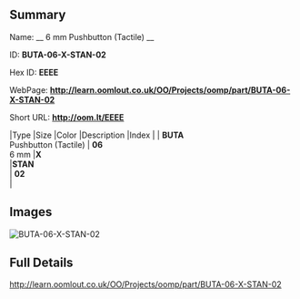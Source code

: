 

## Summary
 
Name: __ 6 mm Pushbutton (Tactile) __

ID: __BUTA-06-X-STAN-02__

Hex ID: __EEEE__

WebPage: __http://learn.oomlout.co.uk/OO/Projects/oomp/part/BUTA-06-X-STAN-02__

Short URL: __http://oom.lt/EEEE__


|Type   |Size   |Color   |Description   |Index   |
| __BUTA__ <br>Pushbutton (Tactile)  | __06__<br>6 mm   |__X__<br>    |__STAN__<br>    | __02__<br>  |


## Images
![BUTA-06-X-STAN-02](http://oomlout.com/oomp-gen/parts/BUTA-06-X-STAN-02/BUTA-06-X-STAN-02_420.jpg)

## Full Details

 http://learn.oomlout.co.uk/OO/Projects/oomp/part/BUTA-06-X-STAN-02


